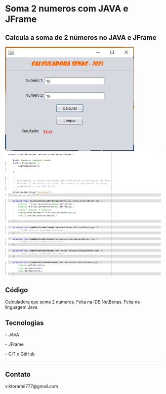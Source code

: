 # Soma 2 numeros com JAVA e JFrame

<h2>Calcula a soma de 2 números no JAVA e JFrame</h2>


<img alt="Jframe da calculadora que soma 2 numeros" src="./images/image1.jpg">

<img alt="Codigo da calculadora que soma 2 numeros" src="./images/image3.jpg">
<h2>Código</h2>
<p>Calculadora que soma 2 numeros. Feita na IDE NetBenas. Feita na linguagem Java.</p>

<h2>Tecnologias</h2>
<p>- JAVA </p>

<p>- JFrame </p>

<p>- GIT e GitHub </p>
<hr>
<h2>Contato</h2>
<p>viktorariel777@gmail.com</p>

